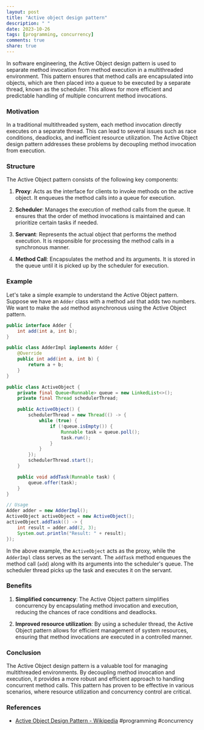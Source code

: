 ```yaml
---
layout: post
title: "Active object design pattern"
description: " "
date: 2023-10-26
tags: [programming, concurrency]
comments: true
share: true
---
```


In software engineering, the Active Object design pattern is used to separate method invocation from method execution in a multithreaded environment. This pattern ensures that method calls are encapsulated into objects, which are then placed into a queue to be executed by a separate thread, known as the scheduler. This allows for more efficient and predictable handling of multiple concurrent method invocations.

### Motivation

In a traditional multithreaded system, each method invocation directly executes on a separate thread. This can lead to several issues such as race conditions, deadlocks, and inefficient resource utilization. The Active Object design pattern addresses these problems by decoupling method invocation from execution.

### Structure

The Active Object pattern consists of the following key components:

1. **Proxy**: Acts as the interface for clients to invoke methods on the active object. It enqueues the method calls into a queue for execution.

2. **Scheduler**: Manages the execution of method calls from the queue. It ensures that the order of method invocations is maintained and can prioritize certain tasks if needed.

3. **Servant**: Represents the actual object that performs the method execution. It is responsible for processing the method calls in a synchronous manner.

4. **Method Call**: Encapsulates the method and its arguments. It is stored in the queue until it is picked up by the scheduler for execution.

### Example

Let's take a simple example to understand the Active Object pattern. Suppose we have an `Adder` class with a method `add` that adds two numbers. We want to make the `add` method asynchronous using the Active Object pattern.

```java
public interface Adder {
    int add(int a, int b);
}

public class AdderImpl implements Adder {
    @Override
    public int add(int a, int b) {
        return a + b;
    }
}

public class ActiveObject {
    private final Queue<Runnable> queue = new LinkedList<>();
    private final Thread schedulerThread;

    public ActiveObject() {
        schedulerThread = new Thread(() -> {
            while (true) {
                if (!queue.isEmpty()) {
                    Runnable task = queue.poll();
                    task.run();
                }
            }
        });
        schedulerThread.start();
    }

    public void addTask(Runnable task) {
        queue.offer(task);
    }
}

// Usage
Adder adder = new AdderImpl();
ActiveObject activeObject = new ActiveObject();
activeObject.addTask(() -> {
    int result = adder.add(2, 3);
    System.out.println("Result: " + result);
});
```

In the above example, the `ActiveObject` acts as the proxy, while the `AdderImpl` class serves as the servant. The `addTask` method enqueues the method call (`add`) along with its arguments into the scheduler's queue. The scheduler thread picks up the task and executes it on the servant.

### Benefits

1. **Simplified concurrency**: The Active Object pattern simplifies concurrency by encapsulating method invocation and execution, reducing the chances of race conditions and deadlocks.

2. **Improved resource utilization**: By using a scheduler thread, the Active Object pattern allows for efficient management of system resources, ensuring that method invocations are executed in a controlled manner.

### Conclusion

The Active Object design pattern is a valuable tool for managing multithreaded environments. By decoupling method invocation and execution, it provides a more robust and efficient approach to handling concurrent method calls. This pattern has proven to be effective in various scenarios, where resource utilization and concurrency control are critical.

### References

- [Active Object Design Pattern - Wikipedia](https://en.wikipedia.org/wiki/Active_object) #programming #concurrency
